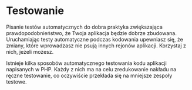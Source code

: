 # Testowanie

Pisanie testów automatycznych do dobra praktyka zwiększająca prawdopodobnieństwo, że Twoja aplikacja będzie dobrze
zbudowana. Uruchamiając testy automatyczne podczas kodowania upewniasz się, że zmiany, które wprowadzasz nie psują
innych rejonów aplikacji. Korzystaj z nich, jeżeli możesz.

Istnieje kilka sposobów automatycznego testowania kodu aplikacji napisanych w PHP. Każdy z nich ma na celu zredukowanie
nakładu na ręczne testowanie, co oczywiście przekłada się na mniejsze zespoły testowe.
